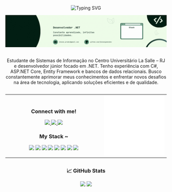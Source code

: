 <p align="center">
  <img src="https://readme-typing-svg.demolab.com?font=JetBrains+Mono&pause=1000&color=7FB77E&center=true&vCenter=true&width=435&lines=%E2%9C%B8+Welcome+to+my+profile!+%E2%9C%B8" alt="Typing SVG" />
</p>

<p align="center">
  <img src="assets/gif_perfil_jhonas.gif" alt="Welcome Animation" />
</p>

##

<p align="center">
  Estudante de Sistemas de Informação no Centro Universitário La Salle – RJ e desenvolvedor júnior focado em .NET.
  Tenho experiência com C#, ASP.NET Core, Entity Framework e bancos de dados relacionais.
  Busco constantemente aprimorar meus conhecimentos e enfrentar novos desafios na área de tecnologia, aplicando soluções eficientes e de qualidade.
</p>

##

<table align="center">
  <tr>
    <!-- Coluna esquerda: Redes + Stack -->
    <td align="center" width="60%">
      <h3>Connect with me!</h3>
      <a href="mailto:jhonas.prodev@gmail.com">
        <img src="https://img.shields.io/badge/EMAIL-black?style=for-the-badge&logo=gmail&logoColor=white" />
      </a>
      <a href="https://www.linkedin.com/in/jhonasgomes">
        <img src="https://img.shields.io/badge/LINKEDIN-black?style=for-the-badge&logo=linkedin&logoColor=0A66C2" />
      </a>
      <a href="https://www.instagram.com/yunas_gomes">
        <img src="https://img.shields.io/badge/INSTAGRAM-black?style=for-the-badge&logo=instagram&logoColor=E4405F" />
      </a>
      <h3>My Stack ~</h3>
      <!-- Tech stack icons -->
      <img src="https://cdn.jsdelivr.net/gh/devicons/devicon/icons/csharp/csharp-original.svg" width="40" />
      <img src="https://cdn.jsdelivr.net/gh/devicons/devicon/icons/dotnetcore/dotnetcore-original.svg" width="40" />
      <img src="https://cdn.jsdelivr.net/gh/devicons/devicon/icons/postgresql/postgresql-original.svg" width="40" />
      <img src="https://cdn.jsdelivr.net/gh/devicons/devicon/icons/mysql/mysql-original.svg" width="40" />
      <img src="https://cdn.jsdelivr.net/gh/devicons/devicon/icons/react/react-original.svg" width="40" />
      <img src="https://cdn.jsdelivr.net/gh/devicons/devicon/icons/angularjs/angularjs-original.svg" width="40" />
      <img src="https://cdn.jsdelivr.net/gh/devicons/devicon/icons/html5/html5-original.svg" width="40" />
      <img src="https://cdn.jsdelivr.net/gh/devicons/devicon/icons/css3/css3-original.svg" width="40" />
    </td>
    <!-- Coluna direita: Imagem pixel art -->
    <td align="center" width="40%">
      <img src="assets/lets_code.gif" width="250px" />
    </td>
  </tr>
</table>

##

<h3 align="center">📈 GitHub Stats</h3>

<p align="center">
  <img src="https://github-readme-stats.vercel.app/api?username=jhonasgomesdev&show_icons=true&theme=gotham&include_all_commits=true&count_private=true&hide_border=true" height="165" />
  <img src="https://github-readme-stats.vercel.app/api/top-langs/?username=jhonasgomesdev&layout=compact&theme=gotham&hide_border=true" height="165" />
</p>

